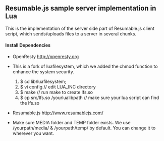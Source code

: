 ## Resumable.js sample server implementation in Lua

This is the implementation of the server side part of Resumable.js client script, which sends/uploads files to a server in several chunks.

#### Install Dependencies

* OpenResty http://openresty.org

* This is a fork of luafilesystem, which we added the chmod function to enhance the system security. 

    1. $ cd lib/luafilesystem; 
    2. $ vi config // edit LUA_INC directory
    3. $ make // run make to create lfs.so
    4. $ cp src/lfs.so /yourlualibpath // make sure your lua script can find the lfs.so    


* Resumable.js http://www.resumablejs.com/
* Make sure MEDIA folder and TEMP folder exists. We use /yourpath/media/ & /yourpath/temp/ by default. You can change it to wherever you want.




